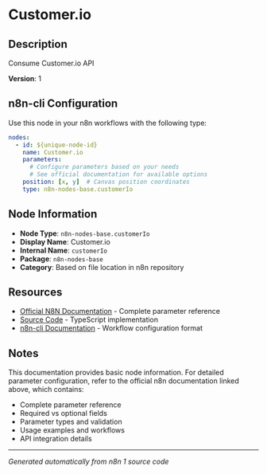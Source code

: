 # Customer.io

## Description

Consume Customer.io API

**Version**: 1

## n8n-cli Configuration

Use this node in your n8n workflows with the following type:

```yaml
nodes:
  - id: ${unique-node-id}
    name: Customer.io
    parameters:
      # Configure parameters based on your needs
      # See official documentation for available options
    position: [x, y]  # Canvas position coordinates
    type: n8n-nodes-base.customerIo
```

## Node Information

- **Node Type**: `n8n-nodes-base.customerIo`
- **Display Name**: Customer.io
- **Internal Name**: `customerIo`
- **Package**: `n8n-nodes-base`
- **Category**: Based on file location in n8n repository

## Resources

- [Official N8N Documentation](https://docs.n8n.io/integrations/builtin/app-nodes/n8n-nodes-base.customerio/) - Complete parameter reference
- [Source Code](https://github.com/n8n-io/n8n/blob/master/packages/nodes-base/nodes/CustomerIo/CustomerIo.node.ts) - TypeScript implementation
- [n8n-cli Documentation](https://github.com/edenreich/n8n-cli) - Workflow configuration format

## Notes

This documentation provides basic node information. For detailed parameter configuration, 
refer to the official n8n documentation linked above, which contains:

- Complete parameter reference
- Required vs optional fields
- Parameter types and validation
- Usage examples and workflows
- API integration details

---
*Generated automatically from n8n 1 source code*
